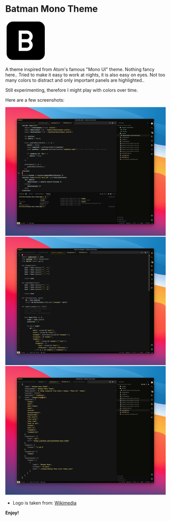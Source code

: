 # Batman Mono Theme

<img src="images/logo.png" alt="Logo" width="128"/>

A theme inspired from Atom's famous "Mono UI" theme. Nothing fancy here.. Tried to make it easy to work at nights, it is also easy on eyes. Not too many colors to distract and only important panels are highlighted..

Still experimenting, therefore I might play with colors over time.

Here are a few screenshots:

![Main Editor](images/screenshots/01.png)
![Only Editor](images/screenshots/02.png)
![With Panels](images/screenshots/03.png)

-  Logo is taken from: [Wikimedia](https://commons.wikimedia.org/wiki/Category:Emoji_One_BW#/media/File:Emojione_BW_1F171.svg)

**Enjoy!**
